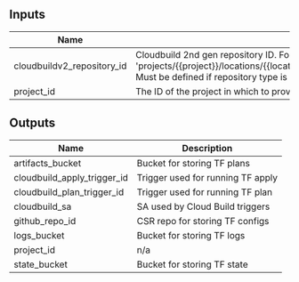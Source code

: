 <!-- BEGINNING OF PRE-COMMIT-TERRAFORM DOCS HOOK -->
## Inputs

| Name | Description | Type | Default | Required |
|------|-------------|------|---------|:--------:|
| cloudbuildv2\_repository\_id | Cloudbuild 2nd gen repository ID. Format: 'projects/{{project}}/locations/{{location}}/connections/{{parent\_connection}}/repositories/{{name}}'. Must be defined if repository type is `CLOUDBUILD_V2_REPOSITORY`. | `string` | n/a | yes |
| project\_id | The ID of the project in which to provision resources. | `string` | n/a | yes |

## Outputs

| Name | Description |
|------|-------------|
| artifacts\_bucket | Bucket for storing TF plans |
| cloudbuild\_apply\_trigger\_id | Trigger used for running TF apply |
| cloudbuild\_plan\_trigger\_id | Trigger used for running TF plan |
| cloudbuild\_sa | SA used by Cloud Build triggers |
| github\_repo\_id | CSR repo for storing TF configs |
| logs\_bucket | Bucket for storing TF logs |
| project\_id | n/a |
| state\_bucket | Bucket for storing TF state |

<!-- END OF PRE-COMMIT-TERRAFORM DOCS HOOK -->
